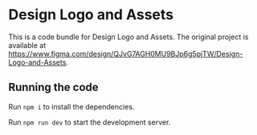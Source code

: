 
  # Design Logo and Assets

  This is a code bundle for Design Logo and Assets. The original project is available at https://www.figma.com/design/QJvG7AGH0MU9BJp6g5pjTW/Design-Logo-and-Assets.

  ## Running the code

  Run `npm i` to install the dependencies.

  Run `npm run dev` to start the development server.
  